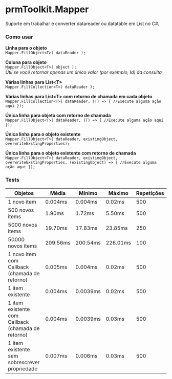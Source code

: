 # prmToolkit.Mapper
Suporte em trabalhar e converter datareader ou datatable em List no C#.

### Como usar

**Linha para o objeto**  
```Mapper.FillObject<T>( dataReader );```  

**Coluna para objeto**  
```Mapper.FillObject<T>( object );```  
*Útil se você retornar apenas um único valor (por exemplo, Id) da consulta*  

**Várias linhas para List\<T\>**  
```Mapper.FillCollection<T>( dataReader );```  

**Várias linhas para List\<T\> com retorno de chamada em cada objeto**  
```Mapper.FillCollection<T>( dataReader, (T) => { //Execute alguma ação aqui });```  

**Única linha para objeto com retorno de chamada**  
```Mapper.FillObject<T>( dataReader, (T) => { //Execute alguma ação aqui });```

**Única linha para o objeto existente**  
```Mapper.FillObject<T>( dataReader, existingObject, overwriteExstingProperties);```

**Única linha para o objeto existente com retorno de chamada**  
```Mapper.FillObject<T>( dataReader, existingObject, overwriteExstingProperties, (existingObject) => { //Execute alguma ação aqui });```

### Tests

| Objetos                              | Média  | Mínimo      | Máximo      | Repetições |
|--------------------------------------------|----------|----------|----------|---------------|
| 1 novo item                                 | 0.004ms  | 0.004ms  | 0.02ms   | 500           |
| 500 novos items                              | 1.90ms   | 1.72ms   | 5.50ms   | 500           |
| 5000 novos items                             | 19.70ms  | 17.83ms  | 23.85ms  | 250           |
| 50000 novos items                            | 209.56ms | 200.54ms | 226.01ms | 100           |
| 1 novo item com Callback (chamada de retorno)           | 0.005ms  | 0.004ms  | 0.02ms   | 500           |
| 1 item existente                            | 0.004ms  | 0.0039ms | 0.02ms   | 500           |
| 1 item existente com Callback (chamada de retorno)              | 0.004ms  | 0.0039ms | 0.03ms   | 500           |
| 1 item existente sem sobrescrever propriedade | 0.007ms  | 0.006ms  | 0.03ms   | 500           |

